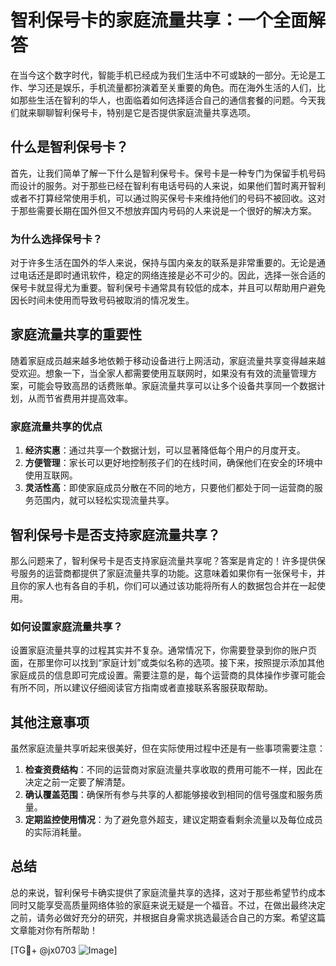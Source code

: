 # 智利保号卡的家庭流量共享：一个全面解答

在当今这个数字时代，智能手机已经成为我们生活中不可或缺的一部分。无论是工作、学习还是娱乐，手机流量都扮演着至关重要的角色。而在海外生活的人们，比如那些生活在智利的华人，也面临着如何选择适合自己的通信套餐的问题。今天我们就来聊聊智利保号卡，特别是它是否提供家庭流量共享选项。

## 什么是智利保号卡？

首先，让我们简单了解一下什么是智利保号卡。保号卡是一种专门为保留手机号码而设计的服务。对于那些已经在智利有电话号码的人来说，如果他们暂时离开智利或者不打算经常使用手机，可以通过购买保号卡来维持他们的号码不被回收。这对于那些需要长期在国外但又不想放弃国内号码的人来说是一个很好的解决方案。

### 为什么选择保号卡？

对于许多生活在国外的华人来说，保持与国内亲友的联系是非常重要的。无论是通过电话还是即时通讯软件，稳定的网络连接是必不可少的。因此，选择一张合适的保号卡就显得尤为重要。智利保号卡通常具有较低的成本，并且可以帮助用户避免因长时间未使用而导致号码被取消的情况发生。

## 家庭流量共享的重要性

随着家庭成员越来越多地依赖于移动设备进行上网活动，家庭流量共享变得越来越受欢迎。想象一下，当全家人都需要使用互联网时，如果没有有效的流量管理方案，可能会导致高昂的话费账单。家庭流量共享可以让多个设备共享同一个数据计划，从而节省费用并提高效率。

### 家庭流量共享的优点

1. **经济实惠**：通过共享一个数据计划，可以显著降低每个用户的月度开支。
2. **方便管理**：家长可以更好地控制孩子们的在线时间，确保他们在安全的环境中使用互联网。
3. **灵活性高**：即使家庭成员分散在不同的地方，只要他们都处于同一运营商的服务范围内，就可以轻松实现流量共享。

## 智利保号卡是否支持家庭流量共享？

那么问题来了，智利保号卡是否支持家庭流量共享呢？答案是肯定的！许多提供保号服务的运营商都提供了家庭流量共享的功能。这意味着如果你有一张保号卡，并且你的家人也有各自的手机，你们可以通过该功能将所有人的数据包合并在一起使用。

### 如何设置家庭流量共享？

设置家庭流量共享的过程其实并不复杂。通常情况下，你需要登录到你的账户页面，在那里你可以找到“家庭计划”或类似名称的选项。接下来，按照提示添加其他家庭成员的信息即可完成设置。需要注意的是，每个运营商的具体操作步骤可能会有所不同，所以建议仔细阅读官方指南或者直接联系客服获取帮助。

## 其他注意事项

虽然家庭流量共享听起来很美好，但在实际使用过程中还是有一些事项需要注意：

1. **检查资费结构**：不同的运营商对家庭流量共享收取的费用可能不一样，因此在决定之前一定要了解清楚。
2. **确认覆盖范围**：确保所有参与共享的人都能够接收到相同的信号强度和服务质量。
3. **定期监控使用情况**：为了避免意外超支，建议定期查看剩余流量以及每位成员的实际消耗量。

## 总结

总的来说，智利保号卡确实提供了家庭流量共享的选择，这对于那些希望节约成本同时又能享受高质量网络体验的家庭来说无疑是一个福音。不过，在做出最终决定之前，请务必做好充分的研究，并根据自身需求挑选最适合自己的方案。希望这篇文章能对你有所帮助！

[TG💪+ @jx0703 ![Image](https://github.com/user-attachments/assets/dbca1d08-cadb-493c-b0ec-ad6f7a83f270)]